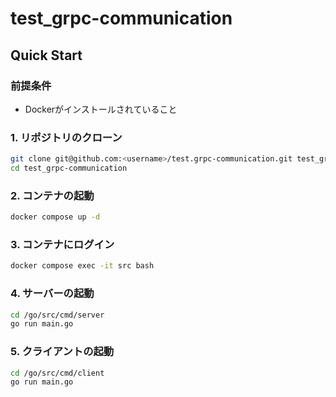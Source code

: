 # test_grpc-communication

## Quick Start

### 前提条件

- Dockerがインストールされていること

### 1. リポジトリのクローン

```bash
git clone git@github.com:<username>/test.grpc-communication.git test_grpc-communication
cd test_grpc-communication
```

### 2. コンテナの起動

```bash
docker compose up -d
```

### 3. コンテナにログイン

```bash
docker compose exec -it src bash
```

### 4. サーバーの起動

```bash
cd /go/src/cmd/server
go run main.go
```

### 5. クライアントの起動

```bash
cd /go/src/cmd/client
go run main.go
```
